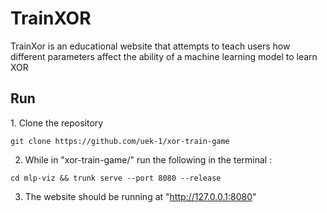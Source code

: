 <h1>TrainXOR</h1>
<p>TrainXor is an educational website that attempts to teach users how different parameters affect the ability of a machine learning model to learn XOR</p>
<h2>Run</h2>
1. Clone the repository

```
git clone https://github.com/uek-1/xor-train-game

```

2. While in "xor-train-game/" run the following in the terminal :

```
cd mlp-viz && trunk serve --port 8080 --release

```

3. The website should be running at "http://127.0.0.1:8080"
